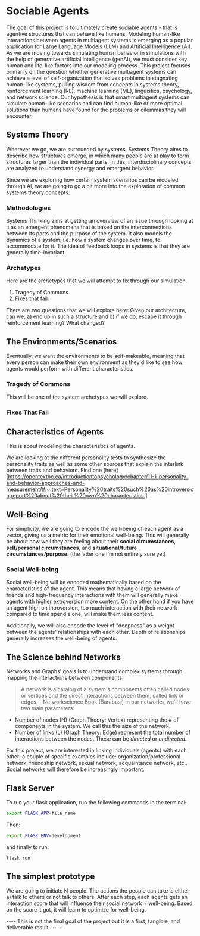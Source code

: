 # Sociable Agents
The goal of this project is to ultimately create sociable agents - that is agentive structures that can behave like humans. 
Modeling human-like interactions between agents in multiagent systems is emerging as a popular application for Large Language Models (LLM) and Artificial Intelligence (AI). As we are moving towards simulating human behavior in simulations with the help of generative artificial intelligence (genAI), we must consider key human and life-like factors into our modeling process. This project focuses primarily on the question whether generative multiagent systems can achieve a level of self-organization that solves problems in stagnating human-like systems, pulling wisdom from concepts in systems theory, reinforcement learning (RL), machine learning (ML), linguistics, psychology, and network science. Our hypothesis is that smart multiagent systems can simulate human-like scenarios and can find human-like or more optimal solutions than humans have found for the problems or dilemmas they will encounter.

## Systems Theory
Wherever we go, we are surrounded by systems. Systems Theory aims to describe how structures emerge, in which many people are at play to form structures larger than the individual parts. In this, interdisciplinary concepts are analyzed to understand synergy and emergent behavior.

Since we are exploring how certain system scenarios can be modeled through AI, we are going to go a bit more into the exploration of common systems theory concepts. 

### Methodologies
Systems Thinking aims at getting an overview of an issue through looking at it as an emergent phenomena that is based on the interconnections between its parts and the purpose of the system. It also models the dynamics of a system, i.e. how a system changes over time, to accommodate for it. The idea of feedback loops in systems is that they are generally time-invariant.

### Archetypes 
Here are the archetypes that we will attempt to fix through our simulation. 
1. Tragedy of Commons.
2. Fixes that fail.

There are two questions that we will explore here: Given our architecture, can we: a) end up in such a structure and b) if we do, escape it through reinforcement learning? What changed?

## The Environments/Scenarios
Eventually, we want the environments to be self-makeable, meaning that every person can make their own environment as they'd like to see how agents would perform with different characteristics.

### Tragedy of Commons
This will be one of the system archetypes we will explore.


### Fixes That Fail

## Characteristics of Agents
This is about modeling the characteristics of agents. 

We are looking at the different personality tests to synthesize the personality traits as well as some other sources that explain the interlink between traits and behaviors. 
Find one [here][https://opentextbc.ca/introductiontopsychology/chapter/11-1-personality-and-behavior-approaches-and-measurement/#:~:text=Personality%20traits%20such%20as%20introversion,report%20about%20their%20own%20characteristics.].

## Well-Being 
For simplicity, we are going to encode the well-being of each agent as a vector, giving us a metric for their emotional well-being. This will generally be about how well they are feeling about their **social circumstances**, **self/personal circumstances**, and **situational/future circumstances/purpose**. (the latter one I'm not entirely sure yet)

### Social Well-being
Social well-being will be encoded mathematically based on the characteristics of the agent. This means that having a large network of friends and high-frequency interactions with them will generally make agents with higher extroversion more content. On the other hand if you have an agent high on introversion, too much interaction with their network compared to time spend alone, will make them less content. 

Additionally, we will also encode the level of "deepness" as a weight between the agents' relationships with each other. Depth of relationships generally increases the well-being of agents. 

## The Science behind Networks
Networks and Graphs' goals is to understand complex systems through mapping the interactions between components.
> A network is a catalog of a system's components often called nodes or vertices and the direct interactions between them, called link or edges. - Networkscience Book (Barabasi)
In our networks, we'll have two main parameters: 
- Number of nodes (N) (Graph Theory: Vertex) representing the # of components in the system. We call this the size of the network.
- Number of links (L) (Graph Theory: Edge) represent the total number of interactions between the nodes. These can be *directed* or *undirected*. 

For this project, we are interested in linking individuals (agents) with each other; a couple of specific examples include: organization/professional network, friendship network, sexual network, acquaintance network, etc.. Social networks will therefore be increasingly important.


## Flask Server

To run your flask application, run the following commands in the terminal: 
```bash
export FLASK_APP=file_name
```
Then: 
```bash
export FLASK_ENV=development
```
and finally to run: 
```bash
flask run 
```

## The simplest prototype
We are going to initiate N people. 
The actions the people can take is either a) talk to others or not talk to others. 
After each step, each agents gets an interaction score that will influence their social network + well-being. 
Based on the score it got, it will learn to optimize for well-being. 

---- This is not the final goal of the project but it is a first, tangible, and deliverable result. -----